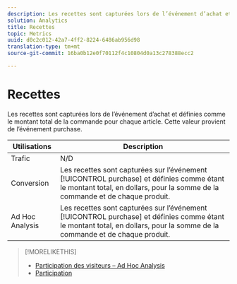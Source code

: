 ```yaml
---
description: Les recettes sont capturées lors de l’événement d’achat et définies comme le montant total de la commande pour chaque article. Cette valeur provient de l’événement purchase.
solution: Analytics
title: Recettes
topic: Metrics
uuid: d0c2c012-42a7-4ff2-8224-6486ab956d98
translation-type: tm+mt
source-git-commit: 16ba0b12e0f70112f4c10804d0a13c278388ecc2

---
```



# Recettes

Les recettes sont capturées lors de l’événement d’achat et définies comme le montant total de la commande pour chaque article. Cette valeur provient de l’événement purchase.

| Utilisations | Description |
|---|---|
| Trafic | N/D |
| Conversion | Les recettes sont capturées sur l’événement [!UICONTROL purchase] et définies comme étant le montant total, en dollars, pour la somme de la commande et de chaque produit. |
| Ad Hoc Analysis | Les recettes sont capturées sur l’événement [!UICONTROL purchase] et définies comme étant le montant total, en dollars, pour la somme de la commande et de chaque produit. |

>[!MORELIKETHIS]
>
>* [Participation des visiteurs – Ad Hoc Analysis](/help/components/c-variables/c-metrics/metrics-visitor-participation.md)
>* [Participation](/help/components/c-variables/c-metrics/metrics-participation.md)

